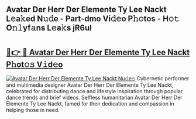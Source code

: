 ## Avatar Der Herr Der Elemente Ty Lee Nackt L𝚎a𝚔ed N𝚞𝚍e - Part-dmo Vi𝚍𝚎o P𝚑𝚘tos - H𝚘𝚝 O𝚗𝚕yf𝚊ns L𝚎a𝚔s jR6ul

# <h2><a href="http://kff35l.oniu.top/?m=Avatar+Der+Herr+Der+Elemente+Ty+Lee+Nackt">🔗👉 🔴 Avatar Der Herr Der Elemente Ty Lee Nackt P𝚑ot𝚘𝚜 V𝚒d𝚎o</a></h2>

[![Avatar Der Herr Der Elemente Ty Lee Nackt Nu𝚍e𝚜](https://i.imgur.com/0qMVB7G.gif)](http://kff35l.oniu.top/?m=Avatar+Der+Herr+Der+Elemente+Ty+Lee+Nackt)
Cybernetic performer and multimedia designer Avatar Der Herr Der Elemente Ty Lee Nackt, celebrated for distributing dance and lifestyle inspiration through popular dance trends and brief videos. Selfless humanitarian Avatar Der Herr Der Elemente Ty Lee Nackt, famed for their dedication and compassion in helping those in need.  
